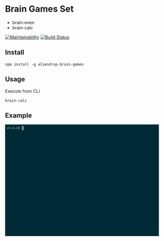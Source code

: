 # Brain Games Set
- brain-even
- brain-calc

[![Maintainability](https://api.codeclimate.com/v1/badges/d426db603c57aa7836a2/maintainability)](https://codeclimate.com/github/Aliendrop/project-lvl1-s376/maintainability)
[![Build Status](https://travis-ci.com/Aliendrop/project-lvl1-s376.svg?branch=master)](https://travis-ci.com/Aliendrop/project-lvl1-s376)

## Install

```
npm install -g aliendrop-brain-games
```

## Usage

Execute from CLI

```
brain-calc
```

## Example

![example](./demo-brain-calc.gif)
